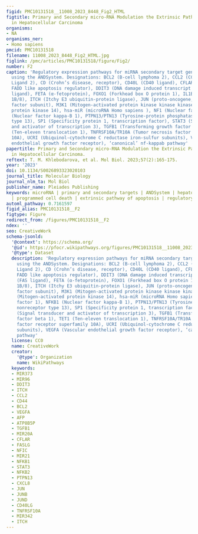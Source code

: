 ```yaml
---
figid: PMC10131518__11008_2023_8448_Fig2_HTML
figtitle: Primary and Secondary micro-RNA Modulation the Extrinsic Pathway of Apoptosis
  in Hepatocellular Carcinoma
organisms:
- NA
organisms_ner:
- Homo sapiens
pmcid: PMC10131518
filename: 11008_2023_8448_Fig2_HTML.jpg
figlink: /pmc/articles/PMC10131518/figure/Fig2/
number: F2
caption: 'Regulatory expression pathways for miRNA secondary target genes constructed
  using the ANDSystem. Designations: BCL2 (B-cell lymphoma 2), CCL2 (CC Motif Chemokine
  Ligand 2), CD (Crohn’s disease, receptor), CD40L (CD40 ligand), CFLAR (CASP8 and
  FADD like apoptosis regulator), DDIT3 (DNA damage induced transcript 3), FASLG (FAS
  ligand), FETA (α-fetoprotein), FOXO1 (Forkhead box O protein 1), IL1B/8 (Interleukin
  1B/8), ITCH (Itchy E3 ubiquitin-protein ligase), JUN (proto-oncogene, AP-1 transcription
  factor subunit), M3K1 (Mitogen-activated protein kinase kinase kinase 1), MK14 (Mitogen-activated
  protein kinase 14), hsa-miR (microRNA Homo sapiens ), NF1 (Nuclear factor 1), NFKB1
  (Nuclear factor kappa-B 1), PTPN13/PTN13 (Tyrosine-protein phosphatase nonreceptor
  type 13), SP1 (Specificity protein 1, transcription factor), STAT3 (Signal transducer
  and activator of transcription 3), TGFB1 (Transforming growth factor beta 1), TET1
  (Ten-eleven translocation 1), TNFRSF10A/TR10A (Tumor necrosis factor receptor superfamily
  10A), UCRI (Ubiquinol-cytochrome C reductase iron-sulfur subunits), VEGFA (Vascular
  endothelial growth factor receptor), ‘canonical’ nf-kappab pathway'
papertitle: Primary and Secondary micro-RNA Modulation the Extrinsic Pathway of Apoptosis
  in Hepatocellular Carcinoma.
reftext: T. M. Khlebodarova, et al. Mol Biol. 2023;57(2):165-175.
year: '2023'
doi: 10.1134/S0026893323020103
journal_title: Molecular Biology
journal_nlm_ta: Mol Biol
publisher_name: Pleiades Publishing
keywords: microRNA | primary and secondary targets | ANDSystem | hepatocellular carcinoma
  | programmed cell death | extrinsic pathway of apoptosis | regulatory pathways
automl_pathway: 0.7161597
figid_alias: PMC10131518__F2
figtype: Figure
redirect_from: /figures/PMC10131518__F2
ndex: ''
seo: CreativeWork
schema-jsonld:
  '@context': https://schema.org/
  '@id': https://pfocr.wikipathways.org/figures/PMC10131518__11008_2023_8448_Fig2_HTML.html
  '@type': Dataset
  description: 'Regulatory expression pathways for miRNA secondary target genes constructed
    using the ANDSystem. Designations: BCL2 (B-cell lymphoma 2), CCL2 (CC Motif Chemokine
    Ligand 2), CD (Crohn’s disease, receptor), CD40L (CD40 ligand), CFLAR (CASP8 and
    FADD like apoptosis regulator), DDIT3 (DNA damage induced transcript 3), FASLG
    (FAS ligand), FETA (α-fetoprotein), FOXO1 (Forkhead box O protein 1), IL1B/8 (Interleukin
    1B/8), ITCH (Itchy E3 ubiquitin-protein ligase), JUN (proto-oncogene, AP-1 transcription
    factor subunit), M3K1 (Mitogen-activated protein kinase kinase kinase 1), MK14
    (Mitogen-activated protein kinase 14), hsa-miR (microRNA Homo sapiens ), NF1 (Nuclear
    factor 1), NFKB1 (Nuclear factor kappa-B 1), PTPN13/PTN13 (Tyrosine-protein phosphatase
    nonreceptor type 13), SP1 (Specificity protein 1, transcription factor), STAT3
    (Signal transducer and activator of transcription 3), TGFB1 (Transforming growth
    factor beta 1), TET1 (Ten-eleven translocation 1), TNFRSF10A/TR10A (Tumor necrosis
    factor receptor superfamily 10A), UCRI (Ubiquinol-cytochrome C reductase iron-sulfur
    subunits), VEGFA (Vascular endothelial growth factor receptor), ‘canonical’ nf-kappab
    pathway'
  license: CC0
  name: CreativeWork
  creator:
    '@type': Organization
    name: WikiPathways
  keywords:
  - MIR373
  - MIR96
  - DDIT3
  - ITCH
  - CCL2
  - CD44
  - BCL2
  - VEGFA
  - AFP
  - ATP8B5P
  - TGFB1
  - MIR20A
  - CFLAR
  - FASLG
  - NFIC
  - MIR21
  - NFKB1
  - STAT3
  - NFKB2
  - PTPN13
  - CXCL8
  - JUN
  - JUNB
  - JUND
  - CD40LG
  - TNFRSF10A
  - MIR342
  - ITCH
---
```

